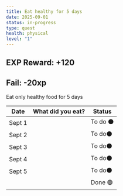 ```yaml
---
title: Eat healthy for 5 days
date: 2025-09-01
status: in-progress
type: quest
health: physical
level: "1"
---
```

**EXP Reward:** +120
-
**Fail:** -20xp
-

Eat only healthy food for 5 days

| Date   | What did you eat? | Status  |
| ------ | ----------------- | ------- |
| Sept 1 |                   | To do ⚫ |
| Sept 2 |                   | To do⚫  |
| Sept 3 |                   | To do⚫  |
| Sept 4 |                   | To do⚫  |
| Sept 5 |                   | To do⚫  |
|        |                   | Done 🟢 |



